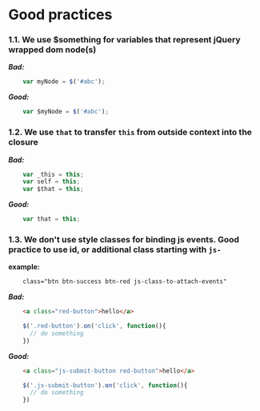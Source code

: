 

# Good practices

### 1.1. We use $something for variables that represent jQuery wrapped dom node(s)
   
   
***Bad:***

```js
    var myNode = $('#abc');
```

***Good:***

```js    
    var $myNode = $('#abc');
```

### 1.2. We use `that` to transfer `this` from outside context into the closure

***Bad:***

```js
    var _this = this; 
    var self = this; 
    var $that = this;  
```   

***Good:***

```js    
    var that = this; 
```

### 1.3. We don't use style classes for binding js events. Good practice to use id, or additional class starting with `js-` 

**example:** 

```html
    class="btn btn-success btn-red js-class-to-attach-events"
```

***Bad:***

```html
	<a class="red-button">hello</a>
```

```js
	$('.red-button').on('click', function(){
	  // do something
	})
```

***Good:***

```html
	<a class="js-submit-button red-button">hello</a>
```

```js	
	$('.js-submit-button').on('click', function(){
	  // do something
	})
```
